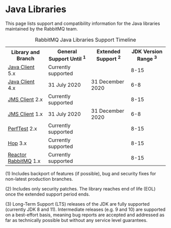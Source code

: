 <!--
Copyright (c) 2007-2020 VMware, Inc. or its affiliates.

All rights reserved. This program and the accompanying materials
are made available under the terms of the under the Apache License,
Version 2.0 (the "License”); you may not use this file except in compliance
with the License. You may obtain a copy of the License at

https://www.apache.org/licenses/LICENSE-2.0

Unless required by applicable law or agreed to in writing, software
distributed under the License is distributed on an "AS IS" BASIS,
WITHOUT WARRANTIES OR CONDITIONS OF ANY KIND, either express or implied.
See the License for the specific language governing permissions and
limitations under the License.
-->

# Java Libraries

This page lists support and compatibility information for the Java libraries
maintained by the RabbitMQ team.

<table class="release-series">
  <caption>RabbitMQ Java Libraries Support Timeline</caption>
  <tr>
    <th>Library and Branch</th>
    <th>General Support Until <sup>1</sup></th>
    <th>Extended Support <sup>2</sup></th>
    <th>JDK Version Range  <sup>3</sup></th>
  </tr>

  <tr>
    <td><a href="https://github.com/rabbitmq/rabbitmq-java-client" target="_blank">Java Client</a> 5.x</td>
    <td>Currently supported</td>
    <td></td>
    <td>8-15</td>
  </tr>

  <tr>
    <td><a href="https://github.com/rabbitmq/rabbitmq-java-client" target="_blank">Java Client</a> 4.x</td>
    <td>31 July 2020</td>
    <td>31 December 2020</td>
    <td>6-8</td>
  </tr>

  <tr>
    <td><a href="https://github.com/rabbitmq/rabbitmq-jms-client" target="_blank">JMS Client</a> 2.x</td>
    <td>Currently supported</td>
    <td></td>
    <td>8-15</td>
  </tr>

  <tr>
    <td><a href="https://github.com/rabbitmq/rabbitmq-jms-client" target="_blank">JMS Client</a> 1.x</td>
    <td>31 July 2020</td>
    <td>31 December 2020</td>
    <td>6-8</td>
  </tr>

  <tr>
    <td><a href="https://github.com/rabbitmq/rabbitmq-perf-test" target="_blank">PerfTest</a> 2.x</td>
    <td>Currently supported</td>
    <td></td>
    <td>8-15</td>
  </tr>

  <tr>
    <td><a href="https://github.com/rabbitmq/hop" target="_blank">Hop</a> 3.x</td>
    <td>Currently supported</td>
    <td></td>
    <td>8-15</td>
  </tr>

  <tr>
    <td><a href="https://github.com/reactor/reactor-rabbitmq" target="_blank">Reactor RabbitMQ</a> 1.x</td>
    <td>Currently supported</td>
    <td></td>
    <td>8-15</td>
  </tr>

</table>

(1) Includes backport of features (if possible), bug and security fixes for non-latest production branches.

(2) Includes only security patches. The library reaches end of life (EOL) once the extended support period ends.

(3) Long-Term Support (LTS) releases of the JDK are fully supported (currently JDK 8 and 11). Intermediate releases
(e.g. 9 and 10) are supported on a best-effort basis, meaning bug reports are accepted and addressed as far as technically
possible but without any service level guarantees.